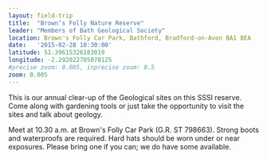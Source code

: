 ```yaml
---
layout: field-trip
title:  "Brown’s Folly Nature Reserve"
leader: "Members of Bath Geological Society"
location: Brown's Folly Car Park, Bathford, Bradford-on-Avon BA1 8EA
date:   '2015-02-28 10:30:00'
latitude: 51.39615326183019
longitude: -2.292022705078125
#precise zoom: 0.005, inprecise zoom: 0.5
zoom: 0.005
---
```

This is our annual clear-up of the Geological sites on this SSSI reserve. Come along with gardening tools or just take the opportunity to visit the sites and talk about geology.

Meet at 10.30 a.m. at Brown's Folly Car Park (G.R. ST 798663). Strong boots and waterproofs are required. Hard hats should be worn under or near exposures. Please bring one if you can; we do have some available.